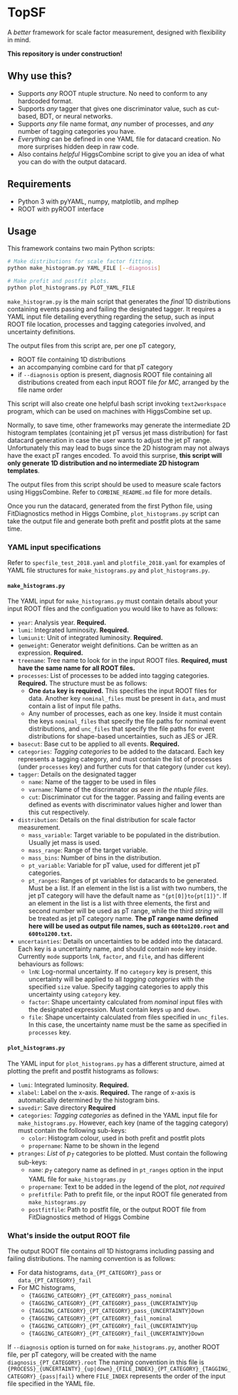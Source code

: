 # TopSF
A _better_ framework for scale factor measurement, designed with flexibility in mind.

**This repository is under construction!**

## Why use this?
- Supports _any_ ROOT ntuple structure. No need to conform to any hardcoded format.
- Supports _any_ tagger that gives one discriminator value, such as cut-based, BDT, or neural networks.
- Supports _any_ file name format, _any_ number of processes, and _any_ number of tagging categories you have.
- _Everything_ can be defined in one YAML file for datacard creation. No more surprises hidden deep in raw code.
- Also contains _helpful_ HiggsCombine script to give you an idea of what you can do with the output datacard.

## Requirements
- Python 3 with pyYAML, numpy, matplotlib, and mplhep
- ROOT with pyROOT interface

## Usage
This framework contains two main Python scripts:
```bash
# Make distributions for scale factor fitting.
python make_histogram.py YAML_FILE [--diagnosis]

# Make prefit and postfit plots.
python plot_histograms.py PLOT_YAML_FILE
```
`make_histogram.py` is the main script that generates the _final_ 1D distributions containing events passing and failing the designated tagger. It requires a YAML input file detailing everything regarding the setup, such as input ROOT file location, processes and tagging categories involved, and uncertainty definitions. 

The output files from this script are, per one pT category,
- ROOT file containing 1D distributions
- an accompanying combine card for that pT category
- if `--diagnosis` option is present, diagnosis ROOT file containing all distributions created from each input ROOT file _for MC_, arranged by the file name order

This script will also create one helpful bash script invoking `text2workspace` program, which can be used on machines with HiggsCombine set up.

Normally, to save time, other frameworks may generate the intermediate 2D histogram templates (containing jet pT versus jet mass distribution) for fast datacard generation in case the user wants to adjust the jet pT range. Unfortunately this may lead to bugs since the 2D histogram may not always have the exact pT ranges encoded. To avoid this surprise, **this script will only generate 1D distribution and no intermediate 2D histogram templates**.

The output files from this script should be used to measure scale factors using HiggsCombine. Refer to `COMBINE_README.md` file for more details.

Once you run the datacard, generated from the first Python file, using FitDiagnostics method in Higgs Combine, `plot_histograms.py` script can take the output file and generate both prefit and postfit plots at the same time.

### YAML input specifications
Refer to `specfile_test_2018.yaml` and `plotfile_2018.yaml` for examples of YAML file structures for `make_histograms.py` and `plot_histograms.py`.

#### `make_histograms.py`
The YAML input for `make_histograms.py` must contain details about your input ROOT files and the configuation you would like to have as follows:
- `year`: Analysis year. **Required.**
- `lumi`: Integrated luminosity. **Required.**
- `lumiunit`: Unit of integrated luminosity. **Required.**
- `genweight`: Generator weight definitions. Can be written as an expression. **Required.**
- `treename`: Tree name to look for in the input ROOT files. **Required, must have the same name for all ROOT files.**
- `processes`: List of processes to be added into tagging categories. **Required.** The structure must be as follows:
    - **One `data` key is required.** This specifies the input ROOT files for data. Another key `nominal_files` must be present in `data`, and must contain a list of input file paths.
    - Any number of processes, each as one key. Inside it must contain the keys `nominal_files` that specify the file paths for nominal event distributions, and `unc_files` that specify the file paths for event distributions for shape-based uncertainties, such as JES or JER.
- `basecut`: Base cut to be applied to all events. **Required.**
- `categories`: _Tagging categories_ to be added to the datacard. Each key represents a tagging category, and must contain the list of processes (under `processes` key) and further cuts for that category (under `cut` key).
- `tagger`: Details on the designated tagger
    - `name`: Name of the tagger to be used in files
    - `varname`: Name of the discrimnator _as seen in the ntuple files_.
    - `cut`: Discriminator cut for the tagger. Passing and failing events are defined as events with discriminator values higher and lower than this cut respectively.
- `distribution`: Details on the final distribution for scale factor measurement.
    - `mass_variable`: Target variable to be populated in the distribution. Usually jet mass is used.
    - `mass_range`: Range of the target variable.
    - `mass_bins`: Number of bins in the distribution.
    - `pt_variable`: Variable for pT value, used for different jet pT categories.
    - `pt_ranges`: Ranges of pt variables for datacards to be generated. Must be a list. If an element in the list is a list with two numbers, the jet pT category will have the default name as `"{pt[0]}to{pt[1]}"`. If an element in the list is a list with three elements, the first and second number will be used as pT range, while the third _string_ will be treated as jet pT category name. **The pT range name defined here will be used as output file names, such as `600to1200.root` and `600to1200.txt`.**
- `uncertainties`: Details on uncertainties to be added into the datacard. Each key is a uncertainty name, and should contain `mode` key inside. Currently `mode` supports `lnN`, `factor`, and `file`, and has different behaviours as follows:
    - `lnN`: Log-normal uncertainty. If no `category` key is present, this uncertainty will be applied to all _tagging categories_ with the specified `size` value. Specify tagging categories to apply this uncertainty using `category` key.
    - `factor`: Shape uncertainty calculated from _nominal_ input files with the designated expression. Must contain keys `up` and `down`.
    - `file`: Shape uncertainty calculated from files specified in `unc_files`. In this case, the uncertainty name must be the same as specified in `processes` key.

#### `plot_histograms.py`
The YAML input for `plot_histograms.py` has a different structure, aimed at plotting the prefit and postfit histograms as follows:
- `lumi`: Integrated luminosity. **Required.**
- `xlabel`: Label on the x-axis. **Required.** The range of x-axis is automatically determined by the histogram bins.
- `savedir`: Save directory **Required**
- `categories`: _Tagging categories_ as defined in the YAML input file for `make_histograms.py`. However, each key (name of the tagging category) must contain the following sub-keys:
    - `color`: Histogram colour, used in both prefit and postfit plots
    - `propername`: Name to be shown in the legend
- `ptranges`: _List_ of $p_T$ categories to be plotted. Must contain the following sub-keys:
    - `name`: $p_T$ category name as defined in `pt_ranges` option in the input YAML file for `make_histograms.py`
    - `propername`: Text to be added in the legend of the plot, _not required_
    - `prefitfile`: Path to prefit file, or the input ROOT file generated from `make_histograms.py`
    - `postfitfile`: Path to postfit file, or the output ROOT file from FitDiagnostics method of Higgs Combine

### What's inside the output ROOT file
The output ROOT file contains _all_ 1D histograms including passing and failing distributions. The naming convention is as follows:
- For data histograms, `data_{PT_CATEGORY}_pass` or `data_{PT_CATEGORY}_fail`
- For MC histograms, 
    - `{TAGGING_CATEGORY}_{PT_CATEGORY}_pass_nominal`
    - `{TAGGING_CATEGORY}_{PT_CATEGORY}_pass_{UNCERTAINTY}Up`
    - `{TAGGING_CATEGORY}_{PT_CATEGORY}_pass_{UNCERTAINTY}Down`
    - `{TAGGING_CATEGORY}_{PT_CATEGORY}_fail_nominal`
    - `{TAGGING_CATEGORY}_{PT_CATEGORY}_fail_{UNCERTAINTY}Up`
    - `{TAGGING_CATEGORY}_{PT_CATEGORY}_fail_{UNCERTAINTY}Down`

If `--diagnosis` option is turned on for `make_histograms.py`, another ROOT file, per pT category, will be created with the name `diagnosis_{PT_CATEGORY}.root` The naming convention in this file is 
`{PROCESS}_{UNCERTAINTY}_{up|down}_{FILE_INDEX}_{PT_CATEGORY}_{TAGGING_CATEGORY}_{pass|fail}`
where `FILE_INDEX` represents the order of the input file specified in the YAML file.